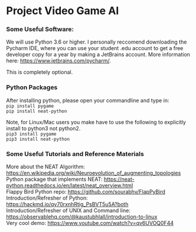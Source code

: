 # Project Video Game AI

### Some Useful Software:
We will use Python 3.6 or higher. I personally reccomend downloading the Pycharm IDE, where you can use your student .edu account to get a free developer copy for a year by making a JetBrains account. More information here: https://www.jetbrains.com/pycharm/.  

This is completely optional.  

### Python Packages 
After installing python, please open your commandline and type in:  
`pip install pygame`  
`pip install neat-python`  

Note, for Linux/Mac users you make have to use the following to explicitly install to python3 not python2.  
`pip3 install pygame`  
`pip3 install neat-python`  


### Some Useful Tutorials and Reference Materials
More about the NEAT Algorithm: https://en.wikipedia.org/wiki/Neuroevolution_of_augmenting_topologies  
Python package that implements NEAT: https://neat-python.readthedocs.io/en/latest/neat_overview.html  
Flappy Bird Python repo: https://github.com/sourabhv/FlapPyBird  
Introduction/Refresher of Python: https://hackmd.io/qy70rxnhRtig_PsBVT5u5A?both    
Introduction/Refresher of UNIX and Command line: https://observablehq.com/@kaustubhlall/introduction-to-linux  
Very cool demo: https://www.youtube.com/watch?v=qv6UVOQ0F44  
